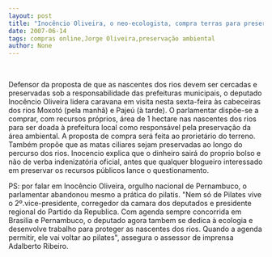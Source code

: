 ```yaml
---
layout: post
title: "Inocêncio Oliveira, o neo-ecologista, compra terras para preservação de nascentes"
date: 2007-06-14
tags: compras online,Jorge Oliveira,preservação ambiental
author: None
---
```


&nbsp;

Defensor da proposta de que as nascentes dos rios devem ser cercadas e preservadas sob a responsabilidade das prefeituras municipais, o deputado Inoc&ecirc;ncio Oliveira lidera caravana em visita nesta sexta-feira &agrave;s cabeceiras dos rios Moxot&oacute; (pela manh&atilde;) e Paje&uacute; (&agrave; tarde). 
O parlamentar disp&otilde;e-se a comprar, com recursos pr&oacute;prios, &aacute;rea de 1 hectare nas nascentes dos rios para ser doada &agrave; prefeitura local como respons&aacute;vel pela preserva&ccedil;&atilde;o da &aacute;rea ambiental. A proposta de compra ser&aacute; feita ao proriet&aacute;rio do terreno. 
Tamb&eacute;m prop&otilde;e que as matas ciliares sejam preservadas ao longo do percurso dos rios. Inocencio explica que o dinheiro sair&aacute; do proprio bolso e n&atilde;o de verba indenizat&oacute;ria oficial, antes que qualquer blogueiro interessado em preservar os recursos p&uacute;blicos lance o questionamento.

PS: por falar em Inoc&ecirc;ncio Oliveira, orgulho nacional de Pernambuco, o parlamentar abandonou mesmo a pr&aacute;tica do pilatis. &quot;Nem s&oacute; de Pilates vive o 2&ordm;.vice-presidente, corregedor da camara dos deputados e presidente regional do Partido da Republica. Com agenda sempre concorrida em Brasilia e Pernambuco, o deputado agora tambem se dedica &agrave; ecologia e desenvolve trabalho para proteger as nascentes dos rios. Quando a agenda permitir, ele vai voltar ao pilates&quot;, assegura o assessor de imprensa Adalberto Ribeiro.
&nbsp;
&nbsp;
 